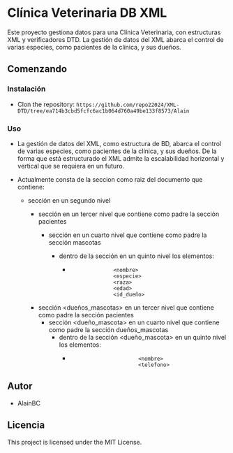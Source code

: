 # Clínica Veterinaria DB XML

Este proyecto gestiona datos para una Clínica Veterinaria, con estructuras XML y verificadores DTD. La gestión de datos del XML abarca el control de varias especies, como pacientes de la clínica, y sus dueños. 

## Comenzando

### Instalación

* Clon the repository: `https://github.com/repo22024/XML-DTD/tree/ea714b3cbd5fcfc6ac1b064d760a49be133f8573/Alain`

### Uso

* La gestión de datos del XML, como estructura de BD, abarca el control de varias especies, como pacientes de la clínica, y sus dueños. De la forma que está estructurado el XML admite la escalabilidad horizontal y vertical que se requiera en un futuro.

* Actualmente consta de la seccion <clinica> como raiz del documento que contiene:
    * sección <pacientes> en un segundo nivel 
        * sección <mascotas> en un tercer nivel que contiene como padre la sección pacientes
            * sección <mascota> en un cuarto nivel que contiene como padre la sección mascotas
                * dentro de la sección <mascota> en un quinto  nivel los elementos:    
                    *                   <nombre>
                                        <especie>
                                        <raza>
                                        <edad>
                                        <id_dueño>
        * sección <dueños_mascotas> en un tercer nivel que contiene como padre la sección pacientes
            * sección <dueño_mascota> en un cuarto nivel que contiene como padre la sección dueños_mascotas
                * dentro de la sección <dueño_mascota> en un quinto  nivel los elementos: 
                    *                           <nombre>
                                                <telefono>
                                                  

## Autor

* AlainBC

## Licencia

This project is licensed under the MIT License.

